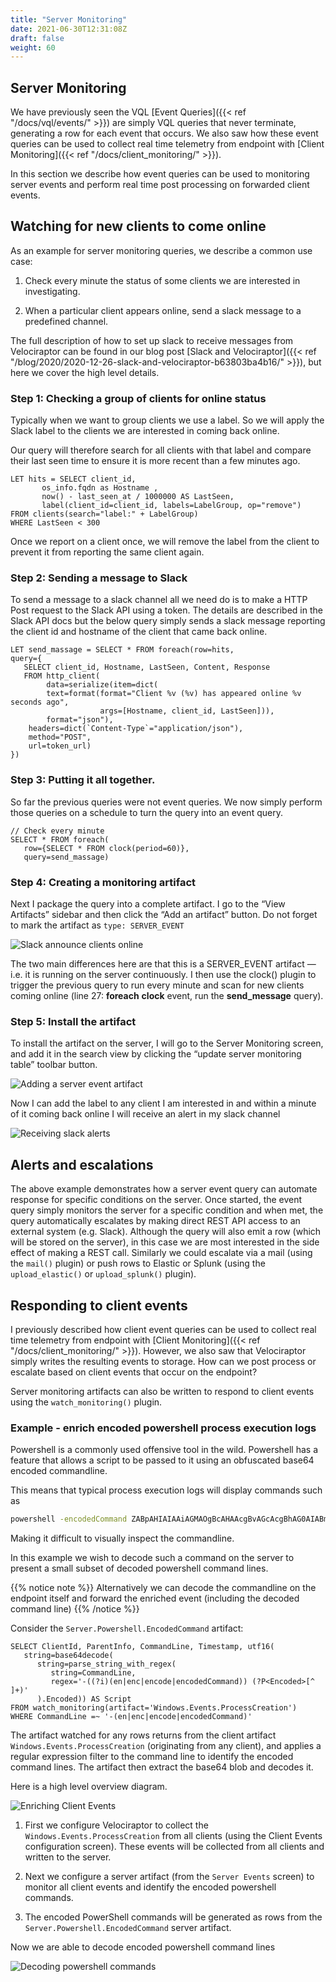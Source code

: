 ```yaml
---
title: "Server Monitoring"
date: 2021-06-30T12:31:08Z
draft: false
weight: 60
---
```


## Server Monitoring

We have previously seen the VQL [Event Queries]({{< ref
"/docs/vql/events/" >}}) are simply VQL queries that never terminate,
generating a row for each event that occurs. We also saw how these
event queries can be used to collect real time telemetry from endpoint
with [Client Monitoring]({{< ref "/docs/client_monitoring/" >}}).

In this section we describe how event queries can be used to
monitoring server events and perform real time post processing on
forwarded client events.

## Watching for new clients to come online

As an example for server monitoring queries, we describe a common use
case:

1. Check every minute the status of some clients we are interested in
   investigating.

2. When a particular client appears online, send a slack message to a
   predefined channel.

The full description of how to set up slack to receive messages from
Velociraptor can be found in our blog post [Slack and
Velociraptor]({{< ref
"/blog/2020/2020-12-26-slack-and-velociraptor-b63803ba4b16/" >}}), but
here we cover the high level details.

### Step 1: Checking a group of clients for online status

Typically when we want to group clients we use a label. So we will
apply the Slack label to the clients we are interested in coming back
online.

Our query will therefore search for all clients with that label and
compare their last seen time to ensure it is more recent than a few
minutes ago.

```vql
LET hits = SELECT client_id,
       os_info.fqdn as Hostname ,
       now() - last_seen_at / 1000000 AS LastSeen,
       label(client_id=client_id, labels=LabelGroup, op="remove")
FROM clients(search="label:" + LabelGroup)
WHERE LastSeen < 300
```

Once we report on a client once, we will remove the label from the
client to prevent it from reporting the same client again.

### Step 2: Sending a message to Slack

To send a message to a slack channel all we need do is to make a HTTP
Post request to the Slack API using a token. The details are described
in the Slack API docs but the below query simply sends a slack message
reporting the client id and hostname of the client that came back
online.

```vql
LET send_massage = SELECT * FROM foreach(row=hits,
query={
   SELECT client_id, Hostname, LastSeen, Content, Response
   FROM http_client(
        data=serialize(item=dict(
        text=format(format="Client %v (%v) has appeared online %v seconds ago",
                    args=[Hostname, client_id, LastSeen])),
        format="json"),
    headers=dict(`Content-Type`="application/json"),
    method="POST",
    url=token_url)
})
```

### Step 3: Putting it all together.

So far the previous queries were not event queries. We now simply
perform those queries on a schedule to turn the query into an event
query.

```vql
// Check every minute
SELECT * FROM foreach(
   row={SELECT * FROM clock(period=60)},
   query=send_massage)
```

### Step 4: Creating a monitoring artifact

Next I package the query into a complete artifact. I go to the “View
Artifacts” sidebar and then click the “Add an artifact” button. Do not
forget to mark the artifact as `type: SERVER_EVENT`

![Slack announce clients online](checking_slack_artifact.png)

The two main differences here are that this is a SERVER_EVENT artifact — i.e. it is running on the server continuously. I then use the clock() plugin to trigger the previous query to run every minute and scan for new clients coming online (line 27: **foreach** **clock** event, run the **send_message** query).

### Step 5: Install the artifact

To install the artifact on the server, I will go to the Server Monitoring screen, and add it in the search view by clicking the “update server monitoring table” toolbar button.

![Adding a server event artifact](adding_server_event_artifact.png)

Now I can add the label to any client I am interested in and within a minute of it coming back online I will receive an alert in my slack channel

![Receiving slack alerts](slack_alerts.png)

## Alerts and escalations

The above example demonstrates how a server event query can automate
response for specific conditions on the server. Once started, the
event query simply monitors the server for a specific condition and
when met, the query automatically escalates by making direct REST API
access to an external system (e.g. Slack). Although the query will
also emit a row (which will be stored on the server), in this case we
are most interested in the side effect of making a REST
call. Similarly we could escalate via a mail (using the `mail()`
plugin) or push rows to Elastic or Splunk (using the
`upload_elastic()` or `upload_splunk()` plugin).

## Responding to client events

I previously described how client event queries can be used to collect
real time telemetry from endpoint with [Client Monitoring]({{< ref
"/docs/client_monitoring/" >}}). However, we also saw that
Velociraptor simply writes the resulting events to storage. How can we
post process or escalate based on client events that occur on the
endpoint?

Server monitoring artifacts can also be written to respond to client
events using the `watch_monitoring()` plugin.

### Example - enrich encoded powershell process execution logs

Powershell is a commonly used offensive tool in the wild. Powershell
has a feature that allows a script to be passed to it using an
obfuscated base64 encoded commandline.

This means that typical process execution logs will display commands such as

```sh
powershell -encodedCommand ZABpAHIAIAAiAGMAOgBcAHAAcgBvAGcAcgBhAG0AIABmAGkAbABlAHMAIgAgAA==
```

Making it difficult to visually inspect the commandline.

In this example we wish to decode such a command on the server to
present a small subset of decoded powershell command lines.

{{% notice note %}}
 Alternatively we can decode the commandline on the endpoint itself and forward the enriched event (including the decoded command line)
{{% /notice %}}

Consider the `Server.Powershell.EncodedCommand` artifact:

```vql
SELECT ClientId, ParentInfo, CommandLine, Timestamp, utf16(
   string=base64decode(
      string=parse_string_with_regex(
         string=CommandLine,
         regex='-((?i)(en|enc|encode|encodedCommand)) (?P<Encoded>[^ ]+)'
      ).Encoded)) AS Script
FROM watch_monitoring(artifact='Windows.Events.ProcessCreation')
WHERE CommandLine =~ '-(en|enc|encode|encodedCommand)'
```

The artifact watched for any rows returns from the client artifact
`Windows.Events.ProcessCreation` (originating from any client), and
applies a regular expression filter to the command line to identify
the encoded command lines. The artifact then extract the base64 blob
and decodes it.

Here is a high level overview diagram.

![Enriching Client Events](enriching_client_events.png)

1. First we configure Velociraptor to collect the
   `Windows.Events.ProcessCreation` from all clients (using the Client
   Events configuration screen). These events will be collected from
   all clients and written to the server.

2. Next we configure a server artifact (from the `Server Events`
   screen) to monitor all client events and identify the encoded
   powershell commands.

3. The encoded PowerShell commands will be generated as rows from the
   `Server.Powershell.EncodedCommand` server artifact.


Now we are able to decode encoded powershell command lines

![Decoding powershell commands](decoded_powershell.png)
